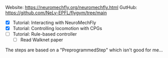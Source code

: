 
Website: https://neuromechfly.org/neuromechfly.html
GutHub: https://github.com/NeLy-EPFL/flygym/tree/main

- [x] Tutorial: Interacting with NeuroMechFly
- [x] Tutorial: Controlling locomotion with CPGs
- [ ] Tutorial: Rule-based controller
	- [ ]  Read Walknet paper

The steps are based on a "PreprogrammedStep" which isn't good for me...

